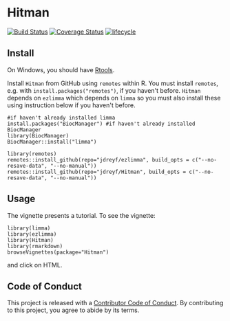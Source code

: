 # Hitman

[![Build Status](https://travis-ci.org/jdreyf/Hitman.svg?branch=master)](https://travis-ci.org/jdreyf/Hitman)
[![Coverage Status](https://img.shields.io/codecov/c/github/jdreyf/Hitman/master.svg)](https://codecov.io/github/jdreyf/Hitman?branch=master)
[![lifecycle](https://img.shields.io/badge/lifecycle-experimental-orange.svg)](https://www.tidyverse.org/lifecycle/#experimental)

## Install
On Windows, you should have [Rtools](https://cran.r-project.org/bin/windows/Rtools/).

Install `Hitman` from GitHub using `remotes` within R. You must install `remotes`, e.g. with `install.packages("remotes")`, if you haven't before. `Hitman` depends on `ezlimma` which depends on `limma` so you must also install these using instruction below if you haven't before.
```
#if haven't already installed limma
install.packages("BiocManager") #if haven't already installed BiocManager
library(BiocManager)
BiocManager::install("limma")

library(remotes)
remotes::install_github(repo="jdreyf/ezlimma", build_opts = c("--no-resave-data", "--no-manual"))
remotes::install_github(repo="jdreyf/Hitman", build_opts = c("--no-resave-data", "--no-manual"))
```

## Usage
The vignette presents a tutorial. To see the vignette:
```
library(limma)
library(ezlimma)
library(Hitman)
library(rmarkdown)
browseVignettes(package="Hitman")
```
and click on HTML.

## Code of Conduct

This project is released with a [Contributor Code of Conduct](CODE_OF_CONDUCT.md). By contributing to this project, you agree to abide by its terms.